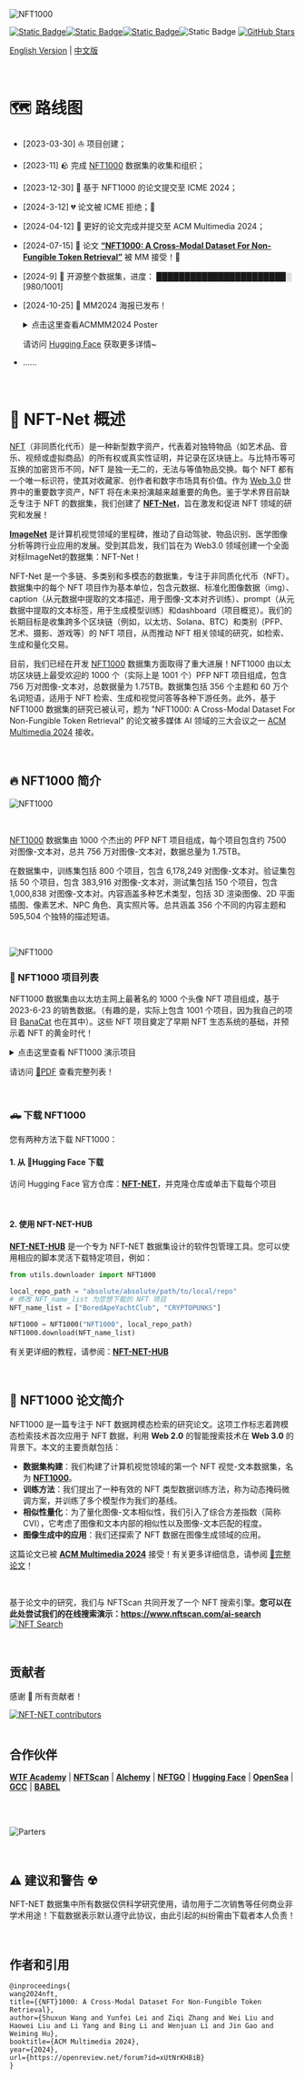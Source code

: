 
![NFT1000](assets/NFT_NET.png)



[![Static Badge](https://img.shields.io/badge/%F0%9F%A4%97%20Huggingface-NFT%20NET-orange?style=flat&logoColor=%23FFD21E)](https://huggingface.co/datasets/shuxunoo/NFT-Net)[![Static Badge](https://img.shields.io/badge/arXiv-2402.16872%20-B31B1B?style=flat&logo=arxiv&link=https%3A%2F%2Farxiv.org%2Fabs%2F2402.16872)](https://arxiv.org/abs/2402.16872)[![Static Badge](https://img.shields.io/badge/%F0%9F%95%B9%EF%B8%8F%20NFTScan-demo-blue?style=flat)](https://www.nftscan.com/ai-search)![Static Badge](https://img.shields.io/badge/github-NFT_NET_HUB-blue?style=flat&logo=github&logoColor=%23181717&link=https%3A%2F%2Fgithub.com%2FShuxunoO%2FNFT-NET-Hub)
[![GitHub Stars](https://img.shields.io/github/stars/ShuxunoO/NFT-Net?style=social)](https://github.com/ShuxunoO/NFT-Net)

[English Version](README.md) | [中文版](README_ZH.md)

<br>


# 🗺︎ 路线图

- [2023-03-30] ⛵ 项目创建；
- [2023-11] 🪨 完成 [NFT1000](https://huggingface.co/datasets/shuxunoo/NFT-Net/tree/main/NFT1000) 数据集的收集和组织；
- [2023-12-30] 📄 基于 NFT1000 的论文提交至 ICME 2024；
- [2024-3-12] 💔 论文被 ICME 拒绝；🩶
- [2024-04-12] 📄 更好的论文完成并提交至 ACM Multimedia 2024；
- [2024-07-15] 🥳 论文 [**“NFT1000: A Cross-Modal Dataset For Non-Fungible Token Retrieval”**](https://openreview.net/forum?id=xUtNrKH8iB&noteId=xUtNrKH8iB) 被 MM 接受！🎊
- [2024-9] 💾 开源整个数据集，进度： ███████████████████████░ [980/1001]
- [2024-10-25] 🎉 MM2024 海报已发布！  
    <details>
      <summary>点击这里查看ACMMM2024 Poster</summary>
      <img src="assets/ACMMM2024-Poster.png" alt="NFT1000 Poster">
    </details>


  请访问 [Hugging Face](https://huggingface.co/datasets/shuxunoo/NFT-Net) 获取更多详情~

- ……

<br>

# 📸 NFT-Net 概述

[NFT](https://zh.wikipedia.org/wiki/NFT)（非同质化代币）是一种新型数字资产，代表着对独特物品（如艺术品、音乐、视频或虚拟商品）的所有权或真实性证明，并记录在区块链上。与比特币等可互换的加密货币不同，NFT 是独一无二的，无法与等值物品交换。每个 NFT 都有一个唯一标识符，使其对收藏家、创作者和数字市场具有价值。作为 [Web 3.0](https://zh.wikipedia.org/wiki/Web3) 世界中的重要数字资产，NFT 将在未来扮演越来越重要的角色。鉴于学术界目前缺乏专注于 NFT 的数据集，我们创建了 **[NFT-Net](https://huggingface.co/datasets/shuxunoo/NFT-Net)**，旨在激发和促进 NFT 领域的研究和发展！

**[ImageNet](https://www.image-net.org/)** 是计算机视觉领域的里程碑，推动了自动驾驶、物品识别、医学图像分析等跨行业应用的发展。受到其启发，我们旨在为 Web3.0 领域创建一个全面对标ImageNet的数据集：NFT-Net！

NFT-Net 是一个多链、多类别和多模态的数据集，专注于非同质化代币（NFT）。数据集中的每个 NFT 项目作为基本单位，包含元数据、标准化图像数据（img）、caption（从元数据中提取的文本描述，用于图像-文本对齐训练）、prompt（从元数据中提取的文本标签，用于生成模型训练）和dashboard（项目概览）。我们的长期目标是收集跨多个区块链（例如，以太坊、Solana、BTC）和类别（PFP、艺术、摄影、游戏等）的 NFT 项目，从而推动 NFT 相关领域的研究，如检索、生成和量化交易。

目前，我们已经在开发 [NFT1000](https://huggingface.co/datasets/shuxunoo/NFT-Net/tree/main/NFT1000) 数据集方面取得了重大进展！NFT1000 由以太坊区块链上最受欢迎的 1000 个（实际上是 1001 个）PFP NFT 项目组成，包含 756 万对图像-文本对，总数据量为 1.75TB。数据集包括 356 个主题和 60 万个名词短语，适用于 NFT 检索、生成和视觉问答等各种下游任务。此外，基于 NFT1000 数据集的研究已被认可，题为 "NFT1000: A Cross-Modal Dataset For Non-Fungible Token Retrieval" 的论文被多媒体 AI 领域的三大会议之一 [ACM Multimedia 2024](https://2024.acmmm.org/registration) 接收。

<br>

## 🔥 NFT1000 简介

![NFT1000](assets/NFT1000.gif)

<br>

[NFT1000](https://huggingface.co/datasets/shuxunoo/NFT-Net/tree/main/NFT1000) 数据集由 1000 个杰出的 PFP NFT 项目组成，每个项目包含约 7500 对图像-文本对，总共 756 万对图像-文本对，数据总量为 1.75TB。

在数据集中，训练集包括 800 个项目，包含 6,178,249 对图像-文本对。验证集包括 50 个项目，包含 383,916 对图像-文本对，测试集包括 150 个项目，包含 1,000,838 对图像-文本对。内容涵盖多种艺术类型，包括 3D 渲染图像、2D 平面插图、像素艺术、NPC 角色、真实照片等。总共涵盖 356 个不同的内容主题和 595,504 个独特的描述短语。

<br>

![NFT1000](assets/NFT1000.png)

### 📃 NFT1000 项目列表

NFT1000 数据集由以太坊主网上最著名的 1000 个头像 NFT 项目组成，基于 2023-6-23 的销售数据。（有趣的是，实际上包含 1001 个项目，因为我自己的项目 [BanaCat](https://opensea.io/collection/banacat-v2) 也在其中）。这些 NFT 项目奠定了早期 NFT 生态系统的基础，并预示着 NFT 的黄金时代！

<details>
<summary>点击这里查看 NFT1000 演示项目</summary>

  | index | NFT_name | collected_tokens | index | NFT_name | collected_tokens | index | NFT_name | collected_tokens | index | NFT_name | collected_tokens | index | NFT_name | collected_tokens |
  |-------|----------|------------------|-------|----------|------------------|-------|----------|------------------|-------|----------|------------------|-------|----------|------------------|
  | 1     | [BoredApeYachtClub](http://www.boredapeyachtclub.com/) | 10000 | 2     | [CRYPTOPUNKS](https://cryptopunks.app/) | 10000 | 3     | [MutantApeYachtClub](https://boredapeyachtclub.com/#/home) | 19482 | 4     | [Azuki](http://www.azuki.com) | 10000 | 5     | [CloneX](http://www.rtfkt.com) | 19485 |
  | 6     | [Moonbirds](https://proof.xyz/moonbirds) | 10000 | 7     | [Doodles](https://doodles.app) | 10000 | 8     | [BoredApeKennelClub](http://boredapeyachtclub.com/#/kennel-club) | 9597 | 9     | [Cool Cats](http://coolcatsnft.com) | 9965 | 10    | [Beanz](https://www.azuki.com/beanz) | 19950 |
  | 11    | [PudgyPenguins](https://www.pudgypenguins.com/) | 8888 | 12    | [Cryptoadz](https://cryptoadz.io) | 7024 | 13    | [World Of Women](http://worldofwomen.art) | 10000 | 14    | [CyberKongz](http://cyberkongz.com) | 5000 | 15    | [0N1 Force](https://0N1force.com) | 7777 |
  | 16    | [MekaVerse](https://themekaverse.com/) | 8888 | 17    | [HAPE PRIME](https://hape.io/) | 8192 | 18    | [mfers](https://opensea.io/collection/mfers) | 10000 | 19    | [projectPXN](http://phantom.sh) | 10000 | 20    | [Karafuru](http://karafuru.io) | 5555 |
  | 21    | [Invisible Friends](https://invisiblefriends.io) | 5000 | 22    | [FLUF](https://fluf.world/) | 10000 | 23    | [Milady](https://miladymaker.net) | 10000 | 24    | [goblintown](https://goblintown.wtf/) | 9999 | 25    | [Phanta Bear](https://ezek.io/) | 10000 |
  | 26    | [CyberKongz VX](http://cyberkongz.com) | 14672 | 27    | [KaijuKingz](https://kaijukingz.io/#/) | 9999 | 28    | [Prime Ape Planet](https://primeplanet.io/) | 7979 | 29    | [Lazy Lions](http://lazylionsnft.com) | 10000 | 30    | [3Landers](https://3landersnft.com/) | 9981 |
  | 31    | [The Doge Pound](https://thedogepoundnft.com/) | 10000 | 32    | [DeadFellaz](https://deadfellaz.io) | 10000 | 33    | [World Of Women Galaxy](https://worldofwomen.art/wow-galaxy) | 20789 | 34    | [ALIENFRENS](http://alienfrens.io) | 10000 | 35    | [VOX Series 1](http://collectvox.com) | 8889 |
  | 36    | [Hashmasks](https://www.thehashmasks.com/) | 16355 | 37    | [Psychedelics Anonymous Genesis](https://psychedelicsanonymous.com/) | 9595 | 38    | [VeeFriends Series 2](https://series2.veefriends.com) | 55554 | 39    | [RENGA](https://renga.app/) | 8898 | 40    | [CoolmansUniverse](https://coolmansuniverse.com/) | 10000 |
  | 41    | [Art Gobblers](https://artgobblers.com/) | 9988 | 42    | [SupDucks](https://www.supducks.com/) | 9916 | 43    | [Jungle Freaks](http://junglefreaks.io) | 10000 | 44    | [Sneaky Vampire Syndicate](https://svs.gg) | 8888 | 45    | [SuperNormalbyZipcy](https://opensea.io/collection/slokh) | 8851 |
  | 46    | [Nakamigos](https://nakamigos.io/) | 20000 | 47    | [Impostors Genesis](https://impostors.gg) | 10420 | 48    | [Potatoz](https://www.memeland.com/potatoz) | 9999 | 49    | [CryptoSkulls](https://cryptoskulls.com) | 10000 | 50    | [Moonbirds Oddities](https://www.oddities.xyz/) | 10000 |
  | 51    | [RumbleKongLeague](http://www.rumblekongleague.com) | 10000 | 52    | [MURI](https://www.muri.soy/) | 10000 | 53    | [Galactic Apes](https://opensea.io/collection/galacticapes) | 9998 | 54    | [Lives of Asuna](https://livesofasuna.com) | 9997 | 55    | [My Pet Hooligan](http://mypethooligan.com) | 8888 |
  | 56    | [Murakami.Flowers](https://murakamiflowers.kaikaikiki.com/) | 10105 | 57    | [Kiwami](https://kiwami.app/) | 10000 | 58    | [SHIBOSHIS](https://shiboshis.shibaswap.com/#/) | 10000 | 59    | [Sappy Seals](https://sappyseals.io) | 10000 | 60    | [DEGEN TOONZ](https://degentoonz.io) | 8888 |
  | 61    | [Killer GF](https://killergf.com/) | 7777 | 62    | [CryptoMories](https://cryptomories.iwwon.com/home) | 9583 | 63    | [Crypto Bull Society](http://cryptobullsociety.com) | 7777 | 64    | [CryptoBatz by Ozzy Osbourne](https://www.cryptobatz.com/) | 9666 | 65    | [Quirkies](https://quirkies.io/) | 5000 |
  | 66    | [Robotos](https://www.robotos.art) | 9999 | 67    | [Tubby Cats](http://tubbycats.xyz) | 20000 | 68    | [Chain Runners](http://chainrunners.xyz) | 10000 | 69    | [MutantCats](https://mutantverse.io/) | 9698 | 70    | [Boss Beauties](http://www.bossbeauties.com) | 9999 |
  | 71    | [OnChainMonkey](https://onchainmonkey.com/) | 9501 | 72    | [Rektguy](https://rektguy.com) | 8814 | 73    | [Desperate ApeWives](https://desperateapewives.com) | 10000 | 74    | [DigiDaigaku](https://digidaigaku.com/) | 2022 | 75    | [DeGods](https://degods.com) | 9066 |
  | 76    | [apekidsclub](http://www.apekidsclub.io) | 9999 | 77    | [The Humanoids](http://thehumanoids.com) | 9901 | 78    | [Sevens Token](https://thesevensofficial.com/) | 7000 | 79    | [Akutars](https://www.aku.world/) | 15000 | 80    | [HypeBears](http://hypebears.io) | 10000 |
  | 81    | [Hero](https://raid.party/) | 5205 | 82    | [KIA](https://koalaintelligence.agency) | 9998 | 83    | [inbetweeners](https://www.inbetweeners.io/) | 10777 | 84    | [C-01 Official Collection](https://c-01nft.io/) | 8887 | 85    | [Imaginary Ones](https://imaginaryones.com) | 8888 |
  | 86    | [ZombieClub Token](https://zombieclub.io/) | 5478 | 87    | [Groupies](http://os.peacevoid.world) | 10000 | 88    | [Valhalla](http://joinvalhalla.com) | 9000 | 89    | [MOAR by Joan Cornella](https://joancornella.fwenclub.com/) | 5555 | 90    | [Wizards & Dragons Game](https://wnd.game/) | 45519 |
  | 91    | [the littles NFT](http://thelittles.io) | 10000 | 92    | [The Heart Project](http://heartnfts.io) | 9931 | 93    | [CryptoDads](http://www.CryptoDadsNFT.com) | 10000 | 94    | [Chimpers](https://www.chimpers.xyz/) | 5555 | 95    | [Crypto Chicks](https://www.cryptochicks.app/) | 9970 |
  | 96    | [VOX Series 2](http://collectvox.com) | 8473 | 97    | [WonderPals](http://www.wonderpals.com) | 10000 | 98    | [LilPudgys](https://www.pudgypenguins.com/) | 21243 | 99    | [a KID called BEAST](https://akidcalledbeast.com) | 9631 | 100   | [Akuma](https://www.akumaorigins.com) | 5553 |
  | ...   | ...      | ...              | ...   | ...      | ...              | ...   | ...      | ...              | ...   | ...      | ...              | ...   | ...      | ...              |
  | 1000  | [Women Unite - 10k Assemble](https://opensea.io/collection/women-unite-10k-assemble) | 6991 | 1001  | [BanaCat](https://opensea.io/collection/banacat-v2) | 9710 |       |                  |       |       |                  |       |       |                  |       |

</details>

请访问 [📃PDF](assets/Details_of_NFT_collections_in_the_NFT1000_dataset.pdf) 查看完整列表！

<br>

### 🛻 下载 NFT1000
您有两种方法下载 NFT1000：
#### 1. 从 🤗Hugging Face 下载

访问 Hugging Face 官方仓库：[**NFT-NET**](https://huggingface.co/datasets/shuxunoo/NFT-Net/tree/main/NFT1000)，并克隆仓库或单击下载每个项目

<br>

#### 2. 使用 NFT-NET-HUB

[**NFT-NET-HUB**](https://github.com/ShuxunoO/NFT-NET-Hub) 是一个专为 NFT-NET 数据集设计的软件包管理工具。您可以使用相应的脚本灵活下载特定项目，例如：

```python
from utils.downloader import NFT1000

local_repo_path = "absolute/absolute/path/to/local/repo"
# 修改 NFT_name_list 为您想下载的 NFT 项目
NFT_name_list = ["BoredApeYachtClub", "CRYPTOPUNKS"]

NFT1000 = NFT1000("NFT1000", local_repo_path)
NFT1000.download(NFT_name_list)
```

有关更详细的教程，请参阅：[**NFT-NET-HUB**](https://github.com/ShuxunoO/NFT-NET-Hub)

<br>

## 📄 NFT1000 论文简介

NFT1000 是一篇专注于 NFT 数据跨模态检索的研究论文。这项工作标志着跨模态检索技术首次应用于 NFT 数据，利用 **Web 2.0** 的智能搜索技术在 **Web 3.0** 的背景下。本文的主要贡献包括：

- **数据集构建**：我们构建了计算机视觉领域的第一个 NFT 视觉-文本数据集，名为 **[NFT1000](https://huggingface.co/datasets/shuxunoo/NFT-Net/tree/main/NFT1000)**。
- **训练方法**：我们提出了一种有效的 NFT 类型数据训练方法，称为动态掩码微调方案，并训练了多个模型作为我们的基线。
- **相似性量化**：为了量化图像-文本相似性，我们引入了综合方差指数（简称 CVI），它考虑了图像和文本内部的相似性以及图像-文本匹配的程度。
- **图像生成中的应用**：我们还探索了 NFT 数据在图像生成领域的应用。

这篇论文已被 [**ACM Multimedia 2024**](https://openreview.net/forum?id=xUtNrKH8iB&noteId=xUtNrKH8iB) 接受！有关更多详细信息，请参阅 [📄完整论文](https://arxiv.org/abs/2402.16872)！

<br>

基于论文中的研究，我们与 NFTScan 共同开发了一个 NFT 搜索引擎。**您可以在此处尝试我们的在线搜索演示：https://www.nftscan.com/ai-search**
[![NFT Search](assets/NFT_Search_banner_v3.png)](https://www.nftscan.com/ai-search)

<br>

## 贡献者

感谢 🙏 所有贡献者！

<a href="https://github.com/ShuxunoO/NFT-Net/graphs/contributors">
<img src="https://contrib.rocks/image?repo=ShuxunoO/NFT-Net" alt="NFT-NET contributors"></a>

<br>
<br>

## 合作伙伴

[**WTF Academy**](https://www.wtf.academy/) | [**NFTScan**](https://www.nftscan.com/) | [**Alchemy**](https://www.alchemy.com/) | [**NFTGO**](https://nftgo.io/ethereum) | [**Hugging Face**](https://huggingface.co/) | [**OpenSea**](https://opensea.io/) | [**GCC**](https://www.gccofficial.org/) | [**BABEL**](https://metalanguage.notion.site/BABEL-AGI-d9d6572ac4c543679ec87c93a7a20c1f)

<br>
<br>

![Parters](assets/Parter.png)

<br>

## ⚠ 建议和警告 ☢
NFT-NET 数据集中所有数据仅供科学研究使用，请勿用于二次销售等任何商业非学术用途！下载数据表示默认遵守此协议，由此引起的纠纷需由下载者本人负责！

<br>

## 作者和引用

```
@inproceedings{
wang2024nft,
title={{NFT}1000: A Cross-Modal Dataset For Non-Fungible Token Retrieval},
author={Shuxun Wang and Yunfei Lei and Ziqi Zhang and Wei Liu and Haowei Liu and Li Yang and Bing Li and Wenjuan Li and Jin Gao and Weiming Hu},
booktitle={ACM Multimedia 2024},
year={2024},
url={https://openreview.net/forum?id=xUtNrKH8iB}
}
```
